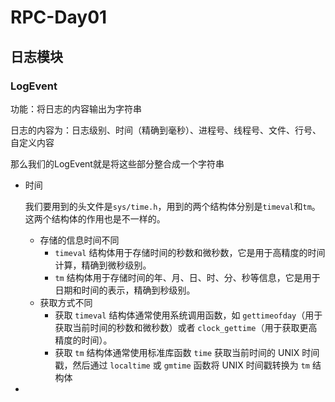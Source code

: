 # RPC-Day01

## 日志模块

### LogEvent

功能：将日志的内容输出为字符串

日志的内容为：日志级别、时间（精确到毫秒）、进程号、线程号、文件、行号、自定义内容

那么我们的LogEvent就是将这些部分整合成一个字符串

- 时间

  我们要用到的头文件是`sys/time.h`，用到的两个结构体分别是`timeval`和`tm`。这两个结构体的作用也是不一样的。

  - 存储的信息时间不同
    - `timeval` 结构体用于存储时间的秒数和微秒数，它是用于高精度的时间计算，精确到微秒级别。
    - `tm` 结构体用于存储时间的年、月、日、时、分、秒等信息，它是用于日期和时间的表示，精确到秒级别。
  - 获取方式不同
    - 获取 `timeval` 结构体通常使用系统调用函数，如 `gettimeofday`（用于获取当前时间的秒数和微秒数）或者 `clock_gettime`（用于获取更高精度的时间）。
    - 获取 `tm` 结构体通常使用标准库函数 `time` 获取当前时间的 UNIX 时间戳，然后通过 `localtime` 或 `gmtime` 函数将 UNIX 时间戳转换为 `tm` 结构体

- 